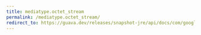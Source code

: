 ```yaml
---
title: mediatype.octet_stream
permalink: /mediatype.octet_stream/
redirect_to: https://guava.dev/releases/snapshot-jre/api/docs/com/google/common/net/MediaType.html#OCTET_STREAM
---
```


